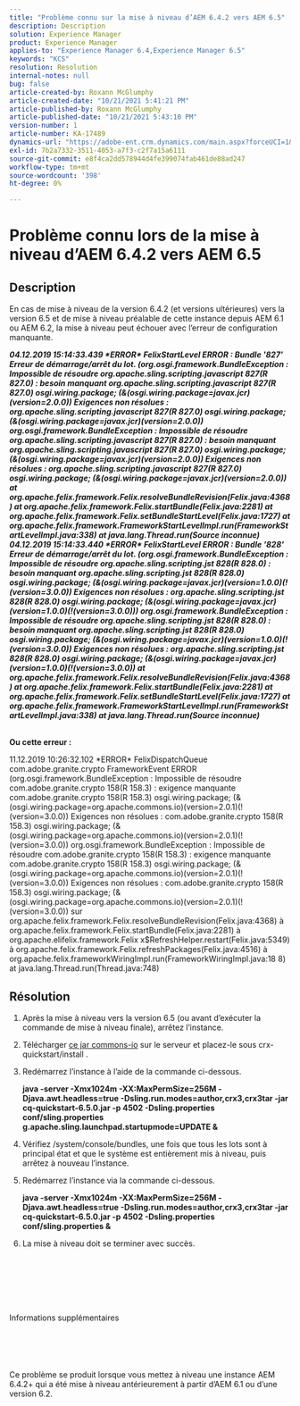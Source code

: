 ```yaml
---
title: "Problème connu sur la mise à niveau d’AEM 6.4.2 vers AEM 6.5"
description: Description
solution: Experience Manager
product: Experience Manager
applies-to: "Experience Manager 6.4,Experience Manager 6.5"
keywords: "KCS"
resolution: Resolution
internal-notes: null
bug: false
article-created-by: Roxann McGlumphy
article-created-date: "10/21/2021 5:41:21 PM"
article-published-by: Roxann McGlumphy
article-published-date: "10/21/2021 5:43:10 PM"
version-number: 1
article-number: KA-17489
dynamics-url: "https://adobe-ent.crm.dynamics.com/main.aspx?forceUCI=1&pagetype=entityrecord&etn=knowledgearticle&id=a344a718-9632-ec11-b6e5-000d3a5ba97a"
exl-id: 7b2a7332-3511-4053-a7f3-c2f7a15a6111
source-git-commit: e8f4ca2dd578944d4fe399074fab461de88ad247
workflow-type: tm+mt
source-wordcount: '398'
ht-degree: 0%

---
```


# Problème connu lors de la mise à niveau d’AEM 6.4.2 vers AEM 6.5

## Description


En cas de mise à niveau de la version 6.4.2 (et versions ultérieures) vers la version 6.5 et de mise à niveau préalable de cette instance depuis AEM 6.1 ou AEM 6.2, la mise à niveau peut échouer avec l’erreur de configuration manquante.

<b>*04.12.2019 15:14:33.439 \*ERROR\* FelixStartLevel ERROR : Bundle &#39;827&#39; Erreur de démarrage/arrêt du lot. (org.osgi.framework.BundleException : Impossible de résoudre org.apache.sling.scripting.javascript 827(R 827.0) : besoin manquant org.apache.sling.scripting.javascript 827(R 827.0) osgi.wiring.package; (&amp;(osgi.wiring.package=javax.jcr)(version=2.0.0)) Exigences non résolues : org.apache.sling.scripting.javascript 827(R 827.0) osgi.wiring.package; (&amp;(osgi.wiring.package=javax.jcr)(version=2.0.0))*
*org.osgi.framework.BundleException : Impossible de résoudre org.apache.sling.scripting.javascript 827(R 827.0) : besoin manquant org.apache.sling.scripting.javascript 827(R 827.0) osgi.wiring.package; (&amp;(osgi.wiring.package=javax.jcr)(version=2.0.0)) Exigences non résolues : org.apache.sling.scripting.javascript 827(R 827.0) osgi.wiring.package; (&amp;(osgi.wiring.package=javax.jcr)(version=2.0.0))*
*at org.apache.felix.framework.Felix.resolveBundleRevision(Felix.java:4368)*
*at org.apache.felix.framework.Felix.startBundle(Felix.java:2281)*
*at org.apache.felix.framework.Felix.setBundleStartLevel(Felix.java:1727)*
*at org.apache.felix.framework.FrameworkStartLevelImpl.run(FrameworkStartLevelImpl.java:338)*
*at java.lang.Thread.run(Source inconnue)*
*04.12.2019 15:14:33.440 \*ERROR\* FelixStartLevel ERROR : Bundle &#39;828&#39; Erreur de démarrage/arrêt du lot. (org.osgi.framework.BundleException : Impossible de résoudre org.apache.sling.scripting.jst 828(R 828.0) : besoin manquant org.apache.sling.scripting.jst 828(R 828.0) osgi.wiring.package; (&amp;(osgi.wiring.package=javax.jcr)(version=1.0.0)(!(version=3.0.0)) Exigences non résolues : org.apache.sling.scripting.jst 828(R 828.0) osgi.wiring.package; (&amp;(osgi.wiring.package=javax.jcr)(version=1.0.0)(!(version=3.0.0)))*
*org.osgi.framework.BundleException : Impossible de résoudre org.apache.sling.scripting.jst 828(R 828.0) : besoin manquant org.apache.sling.scripting.jst 828(R 828.0) osgi.wiring.package; (&amp;(osgi.wiring.package=javax.jcr)(version=1.0.0)(!(version=3.0.0)) Exigences non résolues : org.apache.sling.scripting.jst 828(R 828.0) osgi.wiring.package; (&amp;(osgi.wiring.package=javax.jcr)(version=1.0.0)(!(version=3.0.0))*
*at org.apache.felix.framework.Felix.resolveBundleRevision(Felix.java:4368)*
*at org.apache.felix.framework.Felix.startBundle(Felix.java:2281)*
*at org.apache.felix.framework.Felix.setBundleStartLevel(Felix.java:1727)*
*at org.apache.felix.framework.FrameworkStartLevelImpl.run(FrameworkStartLevelImpl.java:338)*
*at java.lang.Thread.run(Source inconnue)*

<br>Ou cette erreur :</b>

11.12.2019 10:26:32.102 \*ERROR\* FelixDispatchQueue com.adobe.granite.crypto FrameworkEvent ERROR (org.osgi.framework.BundleException : Impossible de résoudre com.adobe.granite.crypto 158(R 158.3) : exigence manquante com.adobe.granite.crypto 158(R 158.3) osgi.wiring.package; (&amp;(osgi.wiring.package=org.apache.commons.io)(version=2.0.1)(!(version=3.0.0)) Exigences non résolues : com.adobe.granite.crypto 158(R 158.3) osgi.wiring.package; (&amp;(osgi.wiring.package=org.apache.commons.io)(version=2.0.1)(!(version=3.0.0)) org.osgi.framework.BundleException : Impossible de résoudre com.adobe.granite.crypto 158(R 158.3) : exigence manquante com.adobe.granite.crypto 158(R 158.3) osgi.wiring.package; (&amp;(osgi.wiring.package=org.apache.commons.io)(version=2.0.1)(!(version=3.0.0)) Exigences non résolues : com.adobe.granite.crypto 158(R 158.3) osgi.wiring.package; (&amp;(osgi.wiring.package=org.apache.commons.io)(version=2.0.1)(!(version=3.0.0)) sur org.apache.felix.framework.Felix.resolveBundleRevision(Felix.java:4368) à org.apache.felix.framework.Felix.startBundle(Felix.java:2281) à org.apache.elifelix.framework.Felix x$RefreshHelper.restart(Felix.java:5349) à org.apache.felix.framework.Felix.refreshPackages(Felix.java:4516) à org.apache.felix.frameworkWiringImpl.run(FrameworkWiringImpl.java:18 8) at java.lang.Thread.run(Thread.java:748)


## Résolution


1. Après la mise à niveau vers la version 6.5 (ou avant d’exécuter la commande de mise à niveau finale), arrêtez l’instance.
2. Télécharger [ce jar commons-io](https://repo1.maven.org/maven2/commons-io/commons-io/2.6/commons-io-2.6.jar) sur le serveur et placez-le sous crx-quickstart/install .
3. Redémarrez l’instance à l’aide de la commande ci-dessous.

   <b>java -server -Xmx1024m -XX:MaxPermSize=256M -Djava.awt.headless=true -Dsling.run.modes=author,crx3,crx3tar -jar cq-quickstart-6.5.0.jar -p 4502 -Dsling.properties conf/sling.properties g.apache.sling.launchpad.startupmode=UPDATE &amp;</b>
4. Vérifiez /system/console/bundles, une fois que tous les lots sont à principal état et que le système est entièrement mis à niveau, puis arrêtez à nouveau l’instance.
5. Redémarrez l’instance via la commande ci-dessous.

   <b>java -server -Xmx1024m -XX:MaxPermSize=256M -Djava.awt.headless=true -Dsling.run.modes=author,crx3,crx3tar -jar cq-quickstart-6.5.0.jar -p 4502 -Dsling.properties conf/sling.properties &amp;</b>
6. La mise à niveau doit se terminer avec succès.

<br><br><br><br><br><br>Informations supplémentaires<br><br><br><br><br><br>
Ce problème se produit lorsque vous mettez à niveau une instance AEM 6.4.2+ qui a été mise à niveau antérieurement à partir d’AEM 6.1 ou d’une version 6.2.
